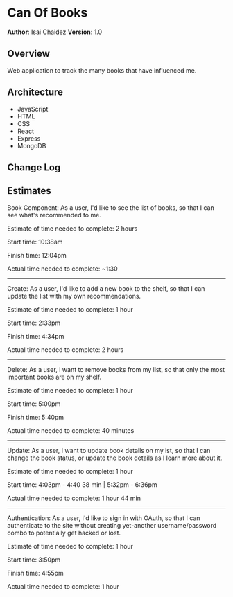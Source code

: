 # Can Of Books

**Author**: Isai Chaidez
**Version**: 1.0

## Overview
Web application to track the many books that have influenced me.

## Architecture

* JavaScript
* HTML
* CSS
* React
* Express
* MongoDB

## Change Log
<!-- Use this area to document the iterative changes made to your application as each feature is successfully implemented. Use time stamps. Here's an example:

01-01-2001 4:59pm - Application now has a fully-functional express server, with a GET route for the location resource. -->

## Estimates

Book Component: As a user, I'd like to see the list of books, so that I can see what's recommended to me.

Estimate of time needed to complete: 2 hours

Start time: 10:38am

Finish time: 12:04pm

Actual time needed to complete: ~1:30

--- 

Create: As a user, I'd like to add a new book to the shelf, so that I can update the list with my own recommendations.

Estimate of time needed to complete: 1 hour

Start time: 2:33pm

Finish time: 4:34pm

Actual time needed to complete: 2 hours

---

Delete: As a user, I want to remove books from my list, so that only the most important books are on my shelf.

Estimate of time needed to complete: 1 hour

Start time: 5:00pm

Finish time: 5:40pm

Actual time needed to complete: 40 minutes

---

Update: As a user, I want to update book details on my lst, so that I can change the book status, or update the book details as I learn more about it.

Estimate of time needed to complete: 1 hour

Start time: 4:03pm - 4:40 38 min | 5:32pm - 6:36pm

Actual time needed to complete: 1 hour 44 min

---

Authentication: As a user, I'd like to sign in with OAuth, so that I can authenticate to the site without creating yet-another username/password combo to potentially get hacked or lost.

Estimate of time needed to complete: 1 hour

Start time: 3:50pm

Finish time: 4:55pm

Actual time needed to complete: 1 hour
